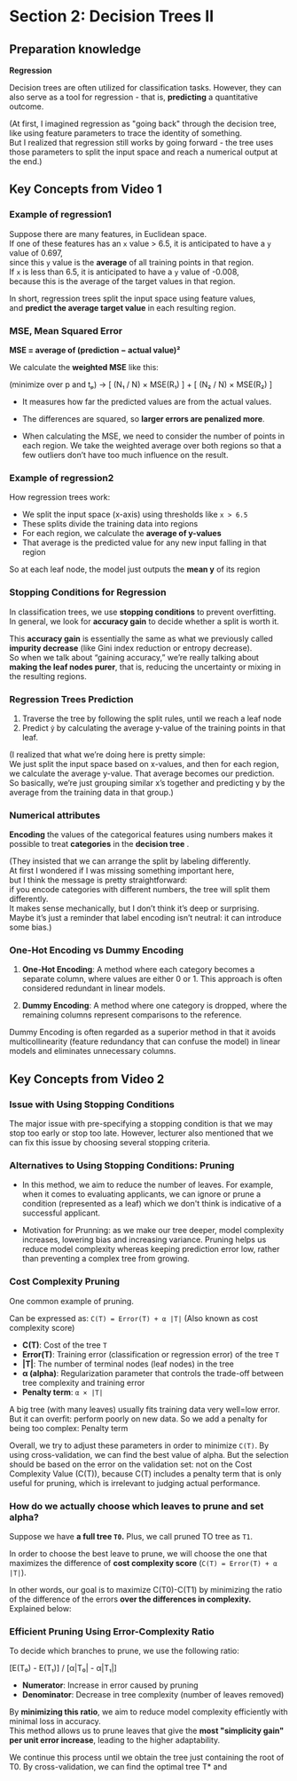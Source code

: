 # Section 2: Decision Trees II


## Preparation knowledge

**Regression**

Decision trees are often utilized for classification tasks. However, they can also serve as a tool for regression - that is, **predicting** a quantitative outcome.

(At first, I imagined regression as "going back" through the decision tree,  
like using feature parameters to trace the identity of something.  
But I realized that regression still works by going forward - 
the tree uses those parameters to split the input space and reach a numerical output at the end.)


## Key Concepts from Video 1


### Example of regression1


Suppose there are many features, in Euclidean space.  
If one of these features has an `x` value > 6.5, it is anticipated to have a `y` value of 0.697,  
since this `y` value is the **average** of all training points in that region.  
If `x` is less than 6.5, it is anticipated to have a `y` value of -0.008,  
because this is the average of the target values in that region.

In short, regression trees split the input space using feature values,  
and **predict the average target value** in each resulting region.


### MSE, Mean Squared Error

**MSE = average of (prediction − actual value)²**

We calculate the **weighted MSE** like this:

(minimize over p and tₚ)
→ [ (N₁ / N) × MSE(R₁) ] + [ (N₂ / N) × MSE(R₂) ]

- It measures how far the predicted values are from the actual values.
- The differences are squared, so **larger errors are penalized more**.

- When calculating the MSE, we need to consider the number of points in each region. We take the weighted average over both regions so that a few outliers don’t have too much influence on the result.


### Example of regression2

How regression trees work:

- We split the input space (x-axis) using thresholds like `x > 6.5`
- These splits divide the training data into regions
- For each region, we calculate the **average of y-values**
- That average is the predicted value for any new input falling in that region

So at each leaf node, the model just outputs the **mean y** of its region


### Stopping Conditions for Regression


In classification trees, we use **stopping conditions** to prevent overfitting.  
In general, we look for **accuracy gain** to decide whether a split is worth it.

This **accuracy gain** is essentially the same as what we previously called **impurity decrease**  (like Gini index reduction or entropy decrease).  
So when we talk about “gaining accuracy,” we’re really talking about **making the leaf nodes purer**, that is, reducing the uncertainty or mixing in the resulting regions.


### Regression Trees Prediction

1. Traverse the tree by following the split rules, until we reach a leaf node
2. Predict `ŷ` by calculating the average y-value of the training points in that leaf.

(I realized that what we’re doing here is pretty simple:  
We just split the input space based on x-values, and then for each region, we calculate the average y-value. That average becomes our prediction.  
So basically, we’re just grouping similar x’s together and predicting y by the average from the training data in that group.)


### Numerical attributes

**Encoding** the values of the categorical features using numbers makes it possible to treat **categories** in the **decision tree** .

(They insisted that we can arrange the split by labeling differently.  
At first I wondered if I was missing something important here,  
but I think the message is pretty straightforward:  
if you encode categories with different numbers, the tree will split them differently.  
It makes sense mechanically, but I don’t think it’s deep or surprising.  
Maybe it’s just a reminder that label encoding isn’t neutral: it can introduce some bias.)


### One-Hot Encoding vs Dummy Encoding

1. **One-Hot Encoding**: A method where each category becomes a separate column, where values are either 0 or 1. This approach is often considered redundant in linear models.

2. **Dummy Encoding**: A method where one category is dropped, where the remaining columns represent comparisons to the reference.

Dummy Encoding is often regarded as a superior method in that it avoids multicollinearity (feature redundancy that can confuse the model) in linear models and eliminates unnecessary columns.


## Key Concepts from Video 2


### Issue with Using Stopping Conditions

The major issue with pre-specifying a stopping condition is that we may stop too early or stop too late. However, lecturer also mentioned that we can fix this issue by choosing several stopping criteria.


### Alternatives to Using Stopping Conditions: Pruning 

 - In this method, we aim to reduce the number of leaves. For example, when it comes to evaluating applicants, we can ignore or prune a condition (represented as a leaf) which we don't think is indicative of a successful applicant.

 - Motivation for Prunning: as we make our tree deeper, model complexity increases, lowering bias and increasing variance. Pruning helps us reduce model complexity whereas keeping prediction error low, rather than preventing a complex tree from growing.


### Cost Complexity Pruning

One common example of pruning.

Can be expressed as: `C(T) = Error(T) + α |T|` (Also known as cost complexity score)

- **C(T)**: Cost of the tree `T`
- **Error(T)**: Training error (classification or regression error) of the tree `T`
- **|T|**: The number of terminal nodes (leaf nodes) in the tree
- **α (alpha)**: Regularization parameter that controls the trade-off between tree complexity and training error
- **Penalty term**: `α × |T|`

A big tree (with many leaves) usually fits training data very well=low error. 
But it can overfit: perform poorly on new data. 
So we add a penalty for being too complex: Penalty term

Overall, we try to adjust these parameters in order to minimize `C(T)`.
By using cross-validation, we can find the best value of alpha.  But the selection should be based on the error on the validation set: not on the Cost Complexity Value (C(T)), because C(T) includes a penalty term that is only useful for pruning, which is irrelevant to judging actual performance.


### How do we actually choose which leaves to prune and set alpha?

Suppose we have **a full tree `T0`.** Plus, we call pruned TO tree as `T1`. 

In order to choose the best leave to prune, we will choose the one that maximizes the difference of **cost complexity score** (`C(T) = Error(T) + α |T|`). 

In other words, our goal is to maximize C(T0)-C(T1) by minimizing the ratio of the difference of the errors **over the differences in complexity.** Explained below: 

### Efficient Pruning Using Error-Complexity Ratio

To decide which branches to prune, we use the following ratio:

[E(T₀) - E(T₁)] / [α|T₀| - α|T₁|]

- **Numerator**: Increase in error caused by pruning  
- **Denominator**: Decrease in tree complexity (number of leaves removed)  

By **minimizing this ratio**, we aim to reduce model complexity efficiently with minimal loss in accuracy.  
This method allows us to prune leaves that give the **most "simplicity gain" per unit error increase**, leading to the higher adaptability.

We continue this process until we obtain the tree just containing the root of T0. By cross-validation, we can find the optimal tree T* and  







